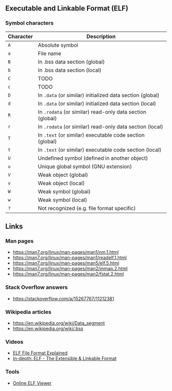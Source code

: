 ## Executable and Linkable Format (ELF)

### Symbol characters

| Character | Description                                               |
|-----------|-----------------------------------------------------------|
| `A`       | Absolute symbol                                           |
| `a`       | File name                                                 |
| `B`       | In .bss data section (global)                             |
| `b`       | In .bss data section (local)                              |
| `C`       | TODO                                                      |
| `c`       | TODO                                                      |
| `D`       | In `.data` (or similar) initialized data section (global) |
| `d`       | In `.data` (or similar) initialized data section (local)  |
| `R`       | In `.rodata` (or similar) read-only data section (global) |
| `r`       | In `.rodata` (or similar) read-only data section (local)  |
| `T`       | In `.text` (or similar) executable code section (global)  |
| `t`       | In `.text` (or similar) executable code section (local)   |
| `U`       | Undefined symbol (defined in another object)              |
| `u`       | Unique global symbol (GNU extension)                      |
| `V`       | Weak object (global)                                      |
| `v`       | Weak object (local)                                       |
| `W`       | Weak symbol (global)                                      |
| `w`       | Weak symbol (local)                                       |
| `?`       | Not recognized (e.g. file format specific)                |

## Links

### Man pages

- https://man7.org/linux/man-pages/man1/nm.1.html
- https://man7.org/linux/man-pages/man1/readelf.1.html
- https://man7.org/linux/man-pages/man5/elf.5.html
- https://man7.org/linux/man-pages/man2/mmap.2.html
- https://man7.org/linux/man-pages/man2/fstat.2.html

### Stack Overflow answers

- https://stackoverflow.com/a/15267767/11212381

### Wikipedia articles

- https://en.wikipedia.org/wiki/Data_segment
- https://en.wikipedia.org/wiki/.bss

### Videos

- [ELF File Format Explained](https://www.youtube.com/watch?v=9uWMr3wdadM)
- [In-depth: ELF - The Extensible & Linkable Format](https://www.youtube.com/watch?v=nC1U1LJQL8o)

### Tools
- [Online ELF Viewer](http://www.sunshine2k.de/coding/javascript/onlineelfviewer/onlineelfviewer.html)
